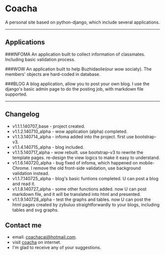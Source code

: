 Coacha
======

A personal site based on python-django, which include several applications.

-----------

Applications
-------

###INFOMA
An application built to collect information of classmates. Including basic validation process.

###WOW
An application built to help Buzhidaolie(our wow sociaty). The members' objects are hard-coded in database.

###BLOG
A blog application, allow you to post your own blog. I use the django's basic admin page to do the posting job, with markdown file supported.

-------

Changelog
----
 - v1.1.1.140707_base - project created.
 - v1.1.2.140710_alpha - wow application (alpha) completed.
 - v1.1.3.140714_alpha - infoma added into the project. first use bootstrap-v3.
 - v1.1.4.140715_alpha - blog included.
 - v1.1.5.140717_alpha - wow rebuilt. use bootstrap-v3 to rewrite the template pages. re-design the view logics to make it easy to understand.
 - v1.1.6.140720_alpha - bug fixed of infoma, which happened on mobile-Chrome. I remove the old front-side validation, use background validation instead.
 - v1.1.7.140725_alpha - blog's basic funtions completed. U can post a blog and read it.
 - v1.1.8.140727_alpha - some other functions added. now U can post markdown file, and it will be translated into html and presented.
 - v1.1.9.140728_alpha - test the graphs and tables. now U can post the html pages created by zybuluo straightforwardly to your blogs, including tables and svg graphs. 
 
Contact me
----
 - email: coachacai@hotmail.com.
 - visit [coacha](112.124.37.147) on internet.
 - I'm glad to receive any of your suggestions.
